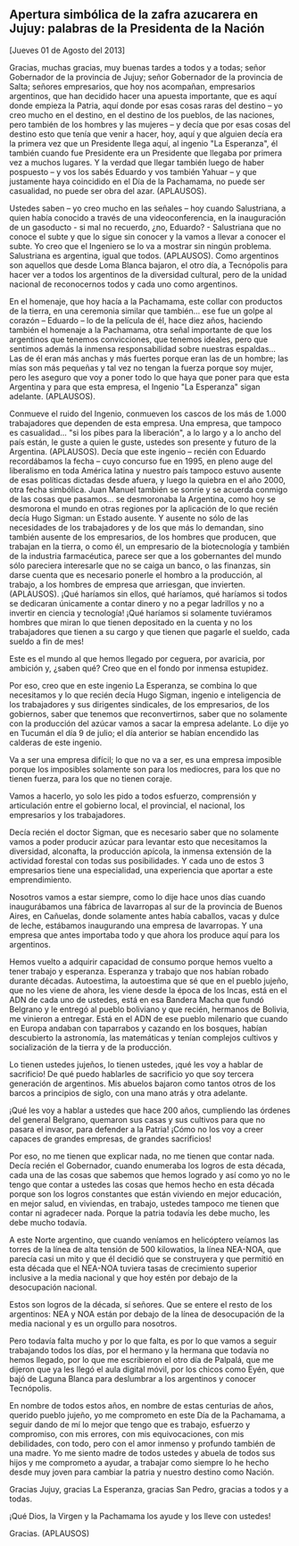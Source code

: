 Apertura simbólica de la zafra azucarera en Jujuy: palabras de la Presidenta de la Nación
-----------------------------------------------------------------------------------------

[Jueves 01 de Agosto del 2013]

Gracias, muchas gracias, muy buenas tardes a todos y a todas; señor
Gobernador de la provincia de Jujuy; señor Gobernador de la provincia de
Salta; señores empresarios, que hoy nos acompañan, empresarios
argentinos, que han decidido hacer una apuesta importante, que es aquí
donde empieza la Patria, aquí donde por esas cosas raras del destino –
yo creo mucho en el destino, en el destino de los pueblos, de las
naciones, pero también de los hombres y las mujeres – y decía que por
esas cosas del destino esto que tenía que venir a hacer, hoy, aquí y que
alguien decía era la primera vez que un Presidente llega aquí, al
ingenio "La Esperanza", él también cuando fue Presidente era un
Presidente que llegaba por primera vez a muchos lugares. Y la verdad que
llegar también luego de haber pospuesto – y vos los sabés Eduardo y vos
también Yahuar – y que justamente haya coincidido en el Día de la
Pachamama, no puede ser casualidad, no puede ser obra del azar.
(APLAUSOS).

Ustedes saben – yo creo mucho en las señales – hoy cuando Salustriana, a
quien había conocido a través de una videoconferencia, en la
inauguración de un gasoducto - si mal no recuerdo, ¿no, Eduardo? -
Salustriana que no conoce el subte y que lo sigue sin conocer y la vamos
a llevar a conocer el subte. Yo creo que el Ingeniero se lo va a mostrar
sin ningún problema. Salustriana es argentina, igual que todos.
(APLAUSOS). Como argentinos son aquellos que desde Loma Blanca bajaron,
el otro día, a Tecnópolis para hacer ver a todos los argentinos de la
diversidad cultural, pero de la unidad nacional de reconocernos todos y
cada uno como argentinos.

En el homenaje, que hoy hacía a la Pachamama, este collar con productos
de la tierra, en una ceremonia similar que también... ese fue un golpe
al corazón – Eduardo – lo de la película de él, hace diez años, haciendo
también el homenaje a la Pachamama, otra señal importante de que los
argentinos que tenemos convicciones, que tenemos ideales, pero que
sentimos además la inmensa responsabilidad sobre nuestras espaldas...
Las de él eran más anchas y más fuertes porque eran las de un hombre;
las mías son más pequeñas y tal vez no tengan la fuerza porque soy
mujer, pero les aseguro que voy a poner todo lo que haya que poner para
que esta Argentina y para que esta empresa, el Ingenio "La Esperanza"
sigan adelante. (APLAUSOS).

Conmueve el ruido del Ingenio, conmueven los cascos de los más de 1.000
trabajadores que dependen de esta empresa. Una empresa, que tampoco es
casualidad... "si los pibes para la liberación", a lo largo y a lo ancho
del país están, le guste a quien le guste, ustedes son presente y futuro
de la Argentina. (APLAUSOS). Decía que este ingenio – recién con Eduardo
recordábamos la fecha – cuyo concurso fue en 1995, en pleno auge del
liberalismo en toda América latina y nuestro país tampoco estuvo ausente
de esas políticas dictadas desde afuera, y luego la quiebra en el año
2000, otra fecha simbólica. Juan Manuel también se sonríe y se acuerda
conmigo de las cosas que pasamos... se desmoronaba la Argentina, como
hoy se desmorona el mundo en otras regiones por la aplicación de lo que
recién decía Hugo Sigman: un Estado ausente. Y ausente no sólo de las
necesidades de los trabajadores y de los que más lo demandan, sino
también ausente de los empresarios, de los hombres que producen, que
trabajan en la tierra, o como él, un empresario de la biotecnología y
también de la industria farmacéutica, parece ser que a los gobernantes
del mundo sólo pareciera interesarle que no se caiga un banco, o las
finanzas, sin darse cuenta que es necesario ponerle el hombro a la
producción, al trabajo, a los hombres de empresa que arriesgan, que
invierten.(APLAUSOS). ¡Qué haríamos sin ellos, qué haríamos, qué
haríamos si todos se dedicaran únicamente a contar dinero y no a pegar
ladrillos y no a invertir en ciencia y tecnología! ¡Qué haríamos si
solamente tuviéramos hombres que miran lo que tienen depositado en la
cuenta y no los trabajadores que tienen a su cargo y que tienen que
pagarle el sueldo, cada sueldo a fin de mes!

Este es el mundo al que hemos llegado por ceguera, por avaricia, por
ambición y, ¿saben qué? Creo que en el fondo por inmensa estupidez.

Por eso, creo que en este ingenio La Esperanza, se combina lo que
necesitamos y lo que recién decía Hugo Sigman, ingenio e inteligencia de
los trabajadores y sus dirigentes sindicales, de los empresarios, de los
gobiernos, saber que tenemos que reconvertirnos, saber que no solamente
con la producción del azúcar vamos a sacar la empresa adelante. Lo dije
yo en Tucumán el día 9 de julio; el día anterior se habían encendido las
calderas de este ingenio.

Va a ser una empresa difícil; lo que no va a ser, es una empresa
imposible porque los imposibles solamente son para los mediocres, para
los que no tienen fuerza, para los que no tienen coraje.

Vamos a hacerlo, yo solo les pido a todos esfuerzo, comprensión y
articulación entre el gobierno local, el provincial, el nacional, los
empresarios y los trabajadores.

Decía recién el doctor Sigman, que es necesario saber que no solamente
vamos a poder producir azúcar para levantar esto que necesitamos la
diversidad, alconafta, la producción apícola, la inmensa extensión de la
actividad forestal con todas sus posibilidades. Y cada uno de estos 3
empresarios tiene una especialidad, una experiencia que aportar a este
emprendimiento.

Nosotros vamos a estar siempre, como lo dije hace unos días cuando
inaugurábamos una fábrica de lavarropas al sur de la provincia de Buenos
Aires, en Cañuelas, donde solamente antes había caballos, vacas y dulce
de leche, estábamos inaugurando una empresa de lavarropas. Y una empresa
que antes importaba todo y que ahora los produce aquí para los
argentinos.

Hemos vuelto a adquirir capacidad de consumo porque hemos vuelto a tener
trabajo y esperanza. Esperanza y trabajo que nos habían robado durante
décadas. Autoestima, la autoestima que sé que en el pueblo jujeño, que
no les viene de ahora, les viene desde la época de los Incas, está en el
ADN de cada uno de ustedes, está en esa Bandera Macha que fundó Belgrano
y le entregó al pueblo boliviano y que recién, hermanos de Bolivia, me
vinieron a entregar. Está en el ADN de ese pueblo milenario que cuando
en Europa andaban con taparrabos y cazando en los bosques, habían
descubierto la astronomía, las matemáticas y tenían complejos cultivos y
socialización de la tierra y de la producción.

Lo tienen ustedes jujeños, lo tienen ustedes, ¡qué les voy a hablar de
sacrificio! De qué puedo hablarles de sacrificio yo que soy tercera
generación de argentinos. Mis abuelos bajaron como tantos otros de los
barcos a principios de siglo, con una mano atrás y otra adelante.

¡Qué les voy a hablar a ustedes que hace 200 años, cumpliendo las
órdenes del general Belgrano, quemaron sus casas y sus cultivos para que
no pasara el invasor, para defender a la Patria! ¡Cómo no los voy a
creer capaces de grandes empresas, de grandes sacrificios!

Por eso, no me tienen que explicar nada, no me tienen que contar nada.
Decía recién el Gobernador, cuando enumeraba los logros de esta década,
cada una de las cosas que sabemos que hemos logrado y así como yo no le
tengo que contar a ustedes las cosas que hemos hecho en esta década
porque son los logros constantes que están viviendo en mejor educación,
en mejor salud, en viviendas, en trabajo, ustedes tampoco me tienen que
contar ni agradecer nada. Porque la patria todavía les debe mucho, les
debe mucho todavía.

A este Norte argentino, que cuando veníamos en helicóptero veíamos las
torres de la línea de alta tensión de 500 kilowatios, la línea NEA-NOA,
que parecía casi un mito y que él decidió que se construyera y que
permitió en esta década que el NEA-NOA tuviera tasas de crecimiento
superior inclusive a la media nacional y que hoy estén por debajo de la
desocupación nacional.

Estos son logros de la década, sí señores. Que se entere el resto de los
argentinos: NEA y NOA están por debajo de la línea de desocupación de la
media nacional y es un orgullo para nosotros.

Pero todavía falta mucho y por lo que falta, es por lo que vamos a
seguir trabajando todos los días, por el hermano y la hermana que
todavía no hemos llegado, por lo que me escribieron el otro día de
Palpalá, que me dijeron que ya les llegó el aula digital móvil, por los
chicos como Eyén, que bajó de Laguna Blanca para deslumbrar a los
argentinos y conocer Tecnópolis.

En nombre de todos estos años, en nombre de estas centurias de años,
querido pueblo jujeño, yo me comprometo en este Día de la Pachamama, a
seguir dando de mí lo mejor que tengo que es trabajo, esfuerzo y
compromiso, con mis errores, con mis equivocaciones, con mis
debilidades, con todo, pero con el amor inmenso y profundo también de
una madre. Yo me siento madre de todos ustedes y abuela de todos sus
hijos y me comprometo a ayudar, a trabajar como siempre lo he hecho
desde muy joven para cambiar la patria y nuestro destino como Nación.

Gracias Jujuy, gracias La Esperanza, gracias San Pedro, gracias a todos
y a todas.

¡Qué Dios, la Virgen y la Pachamama los ayude y los lleve con ustedes!

Gracias. (APLAUSOS)
